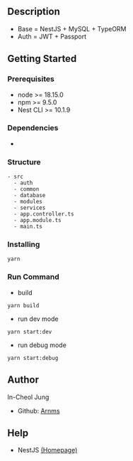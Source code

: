 ## Description

- Base = NestJS + MySQL + TypeORM
- Auth = JWT + Passport

## Getting Started

### Prerequisites

- node >= 18.15.0
- npm >= 9.5.0
- Nest CLI >= 10.1.9

### Dependencies

-

### Structure

```
- src
  - auth
  - common
  - database
  - modules
  - services
  - app.controller.ts
  - app.module.ts
  - main.ts
```

### Installing

```
yarn
```

### Run Command

- build

```
yarn build
```

- run dev mode

```
yarn start:dev
```

- run debug mode

```
yarn start:debug
```

## Author

In-Cheol Jung

- Github: [Arnms](https://github.com/Arnms)

## Help

- NestJS [(Homepage)](https://nestjs.com/)
